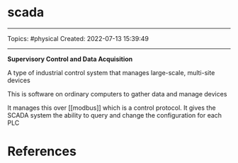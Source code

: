 # scada
---
Topics: #physical
Created: 2022-07-13 15:39:49

---

**Supervisory Control and Data Acquisition**

A type of industrial control system that manages large-scale, multi-site devices

This is software on ordinary computers to gather data and manage devices

It manages this over [[modbus]] which is a control protocol. It gives the SCADA system the ability to query and change the configuration for each PLC

# References
